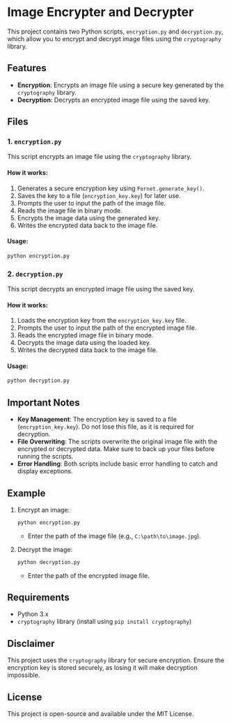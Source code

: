 # Image Encrypter and Decrypter

This project contains two Python scripts, `encryption.py` and `decryption.py`, which allow you to encrypt and decrypt image files using the `cryptography` library.

## Features

- **Encryption**: Encrypts an image file using a secure key generated by the `cryptography` library.
- **Decryption**: Decrypts an encrypted image file using the saved key.

## Files

### 1. `encryption.py`
This script encrypts an image file using the `cryptography` library.

#### How it works:
1. Generates a secure encryption key using `Fernet.generate_key()`.
2. Saves the key to a file (`encryption_key.key`) for later use.
3. Prompts the user to input the path of the image file.
4. Reads the image file in binary mode.
5. Encrypts the image data using the generated key.
6. Writes the encrypted data back to the image file.

#### Usage:
```bash
python encryption.py
```

### 2. `decryption.py`
This script decrypts an encrypted image file using the saved key.

#### How it works:
1. Loads the encryption key from the `encryption_key.key` file.
2. Prompts the user to input the path of the encrypted image file.
3. Reads the encrypted image file in binary mode.
4. Decrypts the image data using the loaded key.
5. Writes the decrypted data back to the image file.

#### Usage:
```bash
python decryption.py
```

## Important Notes

- **Key Management**: The encryption key is saved to a file (`encryption_key.key`). Do not lose this file, as it is required for decryption.
- **File Overwriting**: The scripts overwrite the original image file with the encrypted or decrypted data. Make sure to back up your files before running the scripts.
- **Error Handling**: Both scripts include basic error handling to catch and display exceptions.

## Example

1. Encrypt an image:
   ```bash
   python encryption.py
   ```
   - Enter the path of the image file (e.g., `C:\path\to\image.jpg`).

2. Decrypt the image:
   ```bash
   python decryption.py
   ```
   - Enter the path of the encrypted image file.

## Requirements

- Python 3.x
- `cryptography` library (install using `pip install cryptography`)

## Disclaimer

This project uses the `cryptography` library for secure encryption. Ensure the encryption key is stored securely, as losing it will make decryption impossible.

## License

This project is open-source and available under the MIT License.

